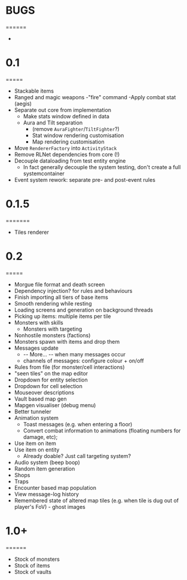 # BUGS
======

- 

# 0.1
=====

- Stackable items
- Ranged and magic weapons
  -"fire" command
  -Apply combat stat (aegis)
- Separate out core from implementation
  - Make stats window defined in data
  - Aura and Tilt separation 
    - (remove `AuraFighter`/`TiltFighter`?)
    - Stat window rendering customisation
    - Map rendering customisation
- Move `RendererFactory` into `ActivityStack`
- Remove RLNet dependencies from core (!)
- Decouple dataloading from test entity engine
  - In fact generally decouple the system testing, don't create a full systemcontainer
- Event system rework: separate pre- and post-event rules

# 0.1.5
=======

- Tiles renderer

# 0.2
=====

- Morgue file format and death screen
- Dependency injection? for rules and behaviours
- Finish importing all tiers of base items
- Smooth rendering while resting
- Loading screens and generation on background threads
- Picking up items: multiple items per tile
- Monsters with skills
  - Monsters with targeting
- Nonhostile monsters (factions)
- Monsters spawn with items and drop them
- Messages update
  - -- More... -- when many messages occur
  - channels of messages: configure colour + on/off
- Rules from file (for monster/cell interactions)
- "seen tiles" on the map editor
- Dropdown for entity selection
- Dropdown for cell selection
- Mouseover descriptions
- Vault based map gen
- Mapgen visualiser (debug menu)
- Better tunneler
- Animation system
  - Toast messages (e.g. when entering a floor)
  - Convert combat information to animations (floating numbers for damage, etc);
- Use item on item
- Use item on entity
  - Already doable? Just call targeting system?
- Audio system (beep boop)
- Random item generation
- Shops
- Traps
- Encounter based map population
- View message-log history
- Remembered state of altered map tiles (e.g. when tile is dug out of player's FoV) - ghost images

# 1.0+
======

- Stock of monsters
- Stock of items
- Stock of vaults